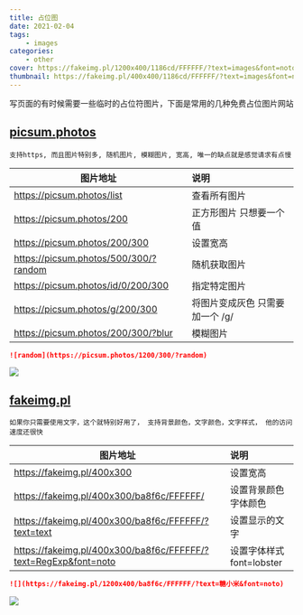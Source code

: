 ```yaml
---
title: 占位图
date: 2021-02-04
tags:
    - images
categories:
    - other
cover: https://fakeimg.pl/1200x400/1186cd/FFFFFF/?text=images&font=noto
thumbnail: https://fakeimg.pl/400x400/1186cd/FFFFFF/?text=images&font=noto
---
```


写页面的有时候需要一些临时的占位符图片，下面是常用的几种免费占位图片网站

## [picsum.photos](https://picsum.photos/) 


`支持https, 而且图片特别多, 随机图片, 模糊图片, 宽高, 唯一的缺点就是感觉请求有点慢`

<!--more-->

| 图片地址      | 说明
| --------  | :-----
|https://picsum.photos/list  |查看所有图片
|https://picsum.photos/200  |正方形图片 只想要一个值
|https://picsum.photos/200/300  |设置宽高
|https://picsum.photos/500/300/?random   |随机获取图片
|https://picsum.photos/id/0/200/300  |指定特定图片
|https://picsum.photos/g/200/300  |将图片变成灰色 只需要加一个 /g/
|https://picsum.photos/200/300/?blur  |模糊图片

```markdown
![random](https://picsum.photos/1200/300/?random)
```

![](https://picsum.photos/1200/300/?random)

 

## [fakeimg.pl](https://fakeimg.pl) 

` 如果你只需要使用文字，这个就特别好用了， 支持背景颜色，文字颜色，文字样式， 他的访问速度还很快 `

| 图片地址      | 说明
| --------  | :-----
|https://fakeimg.pl/400x300 |设置宽高
|https://fakeimg.pl/400x300/ba8f6c/FFFFFF/ |设置背景颜色 字体颜色
|https://fakeimg.pl/400x300/ba8f6c/FFFFFF/?text=text |设置显示的文字
|https://fakeimg.pl/400x300/ba8f6c/FFFFFF/?text=RegExp&font=noto |设置字体样式 font=lobster

```markdown
![](https://fakeimg.pl/1200x400/ba8f6c/FFFFFF/?text=糖小米&font=noto)
```

![](https://fakeimg.pl/1200x400/ba8f6c/FFFFFF/?text=糖小米&font=noto)

